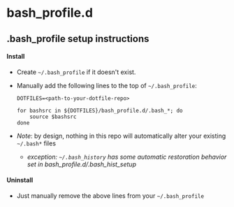 # bash_profile.d

## .bash_profile setup instructions
#### Install
- Create `~/.bash_profile` if it doesn't exist.
- Manually add the following lines to the top of `~/.bash_profile`:
    
    ```
    DOTFILES=<path-to-your-dotfile-repo>
    
    for bashsrc in ${DOTFILES}/bash_profile.d/.bash_*; do
        source $bashsrc
    done
    ```
    
- *Note*: by design, nothing in this repo will automatically alter your existing `~/.bash*` files
    - *exception: `~/.bash_history` has some automatic restoration behavior set in bash_profile.d/.bash_hist_setup*

#### Uninstall
- Just manually remove the above lines from your `~/.bash_profile`